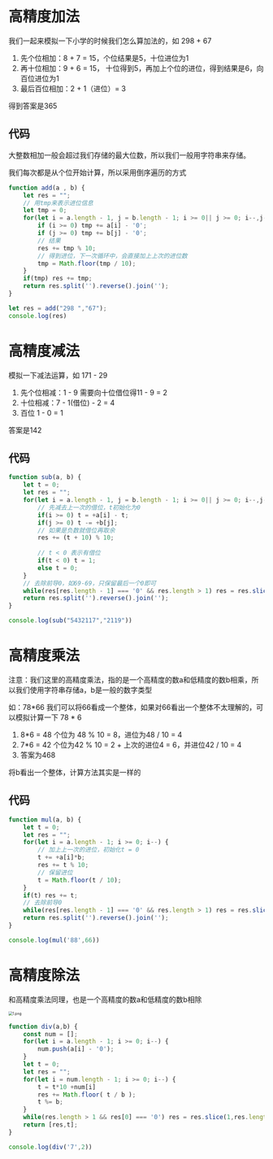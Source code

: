 # 高精度加法

我们一起来模拟一下小学的时候我们怎么算加法的，如 298 + 67

1. 先个位相加：8 + 7 = 15，个位结果是5，十位进位为1
2. 再十位相加：9 + 6 = 15， 十位得到5，再加上个位的进位，得到结果是6，向百位进位为1
3. 最后百位相加：2 + 1（进位）= 3

得到答案是365

## 代码

大整数相加一般会超过我们存储的最大位数，所以我们一般用字符串来存储。

我们每次都是从个位开始计算，所以采用倒序遍历的方式

```js
function add(a , b) {
    let res = "";
    // 用tmp来表示进位信息
    let tmp = 0;
    for(let i = a.length - 1, j = b.length - 1; i >= 0|| j >= 0; i--,j--) {
        if (i >= 0) tmp += a[i] - '0';
        if (j >= 0) tmp += b[j] - '0';
        // 结果
        res += tmp % 10;
        // 得到进位，下一次循环中，会直接加上上次的进位数
        tmp = Math.floor(tmp / 10);
    }
    if(tmp) res += tmp;
    return res.split('').reverse().join('');
}

let res = add("298 ","67");
console.log(res)
```



# 高精度减法

模拟一下减法运算，如 171 - 29

1. 先个位相减：1 - 9 需要向十位借位得11 - 9 = 2
2. 十位相减：7 - 1(借位) - 2 = 4
3. 百位 1 - 0 = 1

答案是142

## 代码

```js
function sub(a, b) {
    let t = 0;
    let res = "";
    for(let i = a.length - 1, j = b.length - 1; i >= 0|| j >= 0; i--,j--) {
        // 先减去上一次的借位，t初始化为0
        if(i >= 0) t = +a[i] - t;
        if(j >= 0) t -= +b[j];
        // 如果是负数就借位再取余
        res += (t + 10) % 10;
        
        // t < 0 表示有借位
        if(t < 0) t = 1;
        else t = 0;
    }
    // 去除前导0，如69-69，只保留最后一个0即可
    while(res[res.length - 1] === '0' && res.length > 1) res = res.slice(0,res.length - 1);
    return res.split('').reverse().join('');
}

console.log(sub("5432117","2119"))
```



# 高精度乘法

注意：我们这里的高精度乘法，指的是一个高精度的数a和低精度的数b相乘，所以我们使用字符串存储a，b是一般的数字类型

如：78*66  我们可以将66看成一个整体，如果对66看出一个整体不太理解的，可以模拟计算一下 78 * 6

1. 8*6 = 48 个位为 48 % 10 = 8，进位为48 / 10 = 4
2. 7*6 = 42 个位为42 % 10 = 2 + 上次的进位4 = 6，并进位42 / 10 = 4
3. 答案为468

将b看出一个整体，计算方法其实是一样的

## 代码

```js
function mul(a, b) {
    let t = 0;
    let res = "";
    for(let i = a.length - 1; i >= 0; i--) {
        // 加上上一次的进位，初始化t = 0
        t += +a[i]*b;
        res += t % 10;
        // 保留进位
        t = Math.floor(t / 10);
    }
    if(t) res += t;
    // 去除前导0
    while(res[res.length - 1] === '0' && res.length > 1) res = res.slice(0, res.length - 1)
    return res.split('').reverse().join('');
}

console.log(mul('88',66))
```



# 高精度除法

和高精度乘法同理，也是一个高精度的数a和低精度的数b相除

<img src="https://cdn.acwing.com/media/article/image/2020/11/30/2675_0795011d32-1.png" alt="1.png" style="zoom:50%;" />

```js
function div(a,b) {
    const num = [];
    for(let i = a.length - 1; i >= 0; i--) {
        num.push(a[i] - '0');
    }
    let t = 0;
    let res = "";
    for(let i = num.length - 1; i >= 0; i--) {
        t = t*10 +num[i]
        res += Math.floor( t / b );
        t %= b;
    }
    while(res.length > 1 && res[0] === '0') res = res.slice(1,res.length)
    return [res,t];
}

console.log(div('7',2))
```

